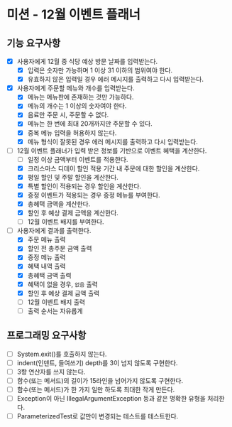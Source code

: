 # 미션 - 12월 이벤트 플래너

## 기능 요구사항

- [X] 사용자에게 12월 중 식당 예상 방문 날짜를 입력받는다.
    - [X] 입력은 숫자만 가능하며 1 이상 31 이하의 범위여야 한다.
    - [X] 유효하지 않은 입력일 경우 에러 메시지를 출력하고 다시 입력받는다.
- [X] 사용자에게 주문할 메뉴와 개수를 입력받는다.
    - [X] 메뉴는 메뉴판에 존재하는 것만 가능하다.
    - [X] 메뉴의 개수는 1 이상의 숫자여야 한다.
    - [X] 음료만 주문 시, 주문할 수 없다.
    - [X] 메뉴는 한 번에 최대 20개까지만 주문할 수 있다.
    - [X] 중복 메뉴 입력을 허용하지 않는다.
    - [X] 메뉴 형식이 잘못된 경우 에러 메시지를 출력하고 다시 입력받는다.
- [ ] 12월 이벤트 플래너가 입력 받은 정보를 기반으로 이벤트 혜택을 계산한다.
    - [ ] 일정 이상 금액부터 이벤트를 적용한다.
    - [X] 크리스마스 디데이 할인 적용 기간 내 주문에 대한 할인을 계산한다.
    - [X] 평일 할인 및 주말 할인을 계산한다.
    - [X] 특별 할인이 적용되는 경우 할인을 계산한다.
    - [X] 증정 이벤트가 적용되는 경우 증정 메뉴를 부여한다.
    - [X] 총혜택 금액을 계산한다.
    - [X] 할인 후 예상 결제 금액을 계산한다.
    - [ ] 12월 이벤트 배지를 부여한다.
- [ ] 사용자에게 결과를 출력한다.
    - [X] 주문 메뉴 출력
    - [X] 할인 전 총주문 금액 출력
    - [X] 증정 메뉴 출력
    - [X] 혜택 내역 출력
    - [X] 총혜택 금액 출력
    - [X] 혜택이 없을 경우, `없음` 출력
    - [X] 할인 후 예상 결제 금액 출력
    - [ ] 12월 이벤트 배지 출력
    - [ ] 출력 순서는 자유롭게

## 프로그래밍 요구사항

- [ ] System.exit()를 호출하지 않는다.
- [ ] indent(인덴트, 들여쓰기) depth를 3이 넘지 않도록 구현한다.
- [ ] 3항 연산자를 쓰지 않는다.
- [ ] 함수(또는 메서드)의 길이가 15라인을 넘어가지 않도록 구현한다.
- [ ] 함수(또는 메서드)가 한 가지 일만 하도록 최대한 작게 만든다.
- [ ] Exception이 아닌 IllegalArgumentException 등과 같은 명확한 유형을 처리한다.
- [ ] ParameterizedTest로 값만이 변경되는 테스트를 테스트한다.